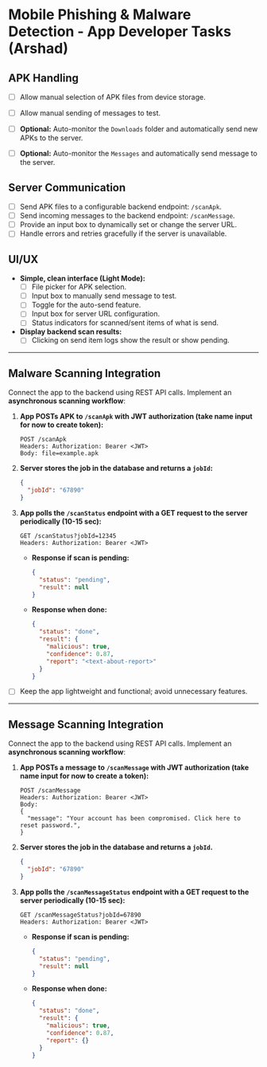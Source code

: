 
# Mobile Phishing & Malware Detection - App Developer Tasks (Arshad)

## APK Handling

-   [ ] Allow manual selection of APK files from device storage.
-   [ ] Allow manual sending of messages to test.
-   [ ] **Optional:** Auto-monitor the `Downloads` folder and automatically send new APKs to the server.
-   [ ] **Optional:** Auto-monitor the `Messages`  and automatically send message to the server.


## Server Communication

-   [ ] Send APK files to a configurable backend endpoint: `/scanApk`.
-   [ ] Send incoming messages to the backend endpoint: `/scanMessage`.
-   [ ] Provide an input box to dynamically set or change the server URL.
-   [ ] Handle errors and retries gracefully if the server is unavailable.

## UI/UX

-   **Simple, clean interface (Light Mode):**
    -   [ ] File picker for APK selection.
    -   [ ] Input box to manually send message to test.
    -   [ ] Toggle for the auto-send feature.
    -   [ ] Input box for server URL configuration.
    -   [ ] Status indicators for scanned/sent items of what is send.
-   **Display backend scan results:**
    -   [ ] Clicking on send item logs show the result or show pending.

---

## Malware Scanning Integration

Connect the app to the backend using REST API calls. Implement an **asynchronous scanning workflow**:

1.  **App POSTs APK to `/scanApk` with JWT authorization (take name input for now to create token):**
    ```http
    POST /scanApk
    Headers: Authorization: Bearer <JWT>
    Body: file=example.apk
    ```

2.  **Server stores the job in the database and returns a `jobId`:**
    ```json
    {
      "jobId": "67890"
    }
    ```

3.  **App polls the `/scanStatus` endpoint with a GET request to the server periodically (10-15 sec):**
    ```http
    GET /scanStatus?jobId=12345
    Headers: Authorization: Bearer <JWT>
    ```

    -   **Response if scan is pending:**
        ```json
        {
          "status": "pending",
          "result": null
        }
        ```

    -   **Response when done:**
        ```json
        {
          "status": "done",
          "result": {
            "malicious": true,
            "confidence": 0.87,
            "report": "<text-about-report>"
          }
        }
        ```

-   [ ] Keep the app lightweight and functional; avoid unnecessary features.

---

## Message Scanning Integration

Connect the app to the backend using REST API calls. Implement an **asynchronous scanning workflow**:

1.  **App POSTs a message to `/scanMessage` with JWT authorization (take name input for now to create a token):**
    ```http
    POST /scanMessage
    Headers: Authorization: Bearer <JWT>
    Body:
    {
      "message": "Your account has been compromised. Click here to reset password.",
    }
    ```

2.  **Server stores the job in the database and returns a `jobId`.**
    ```json
    {
      "jobId": "67890"
    }
    ```

3.  **App polls the `/scanMessageStatus` endpoint with a GET request to the server periodically (10-15 sec):**
    ```http
    GET /scanMessageStatus?jobId=67890
    Headers: Authorization: Bearer <JWT>
    ```

    -   **Response if scan is pending:**
        ```json
        {
          "status": "pending",
          "result": null
        }
        ```

    -   **Response when done:**
        ```json
        {
          "status": "done",
          "result": {
            "malicious": true,
            "confidence": 0.87,
            "report": {}
          }
        }
        ```
